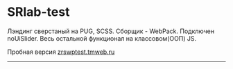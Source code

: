 # SRlab-test
Лэндинг сверстаный на PUG, SCSS.
Сборщик - WebPack.
Подключен noUiSlider. Весь остальной функционал на классовом(ООП) JS.

Пробная версия <a href="https://zrswptest.tmweb.ru/">zrswptest.tmweb.ru</a>

____
